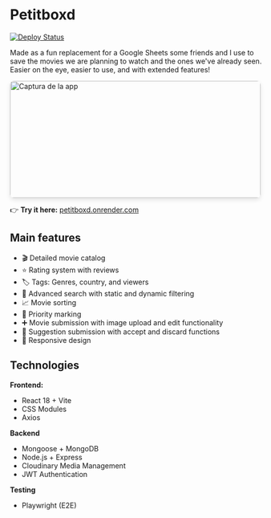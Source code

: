 # Petitboxd

[![Deploy Status](https://img.shields.io/badge/deployed%20on-Render-black?style=flat&logo=render)](https://petitboxd.onrender.com/)

Made as a fun replacement for a Google Sheets some friends and I use to save the movies we are planning to watch and the ones we've already seen.
Easier on the eye, easier to use, and with extended features!

<img src="https://github.com/user-attachments/assets/5920979a-ff21-48d6-91e8-7f5aa3593a60" alt="Captura de la app" width="500" height="233" style="border-radius: 8px; box-shadow: 0 4px 8px rgba(0,0,0,0.1);"/>

👉 **Try it here:** [petitboxd.onrender.com](https://petitboxd.onrender.com)

## Main features
- 🎬 Detailed movie catalog
- ⭐ Rating system with reviews
- 🏷️ Tags: Genres, country, and viewers
- 🔎 Advanced search with static and dynamic filtering
- 📈 Movie sorting
- 📌 Priority marking
- ➕ Movie submission with image upload and edit functionality
- 💬 Suggestion submission with accept and discard functions
- 📱  Responsive design

## Technologies

**Frontend:**
- React 18 + Vite
- CSS Modules
- Axios

**Backend**
- Mongoose + MongoDB
- Node.js + Express
- Cloudinary Media Management
- JWT Authentication

**Testing**
- Playwright (E2E)
